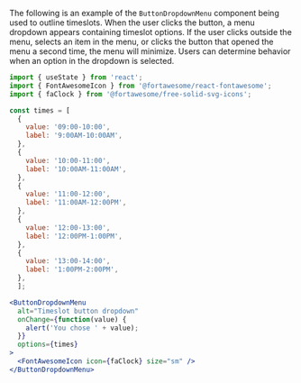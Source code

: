 The following is an example of the `ButtonDropdownMenu` component being used to outline timeslots. When the user clicks the button, a menu dropdown appears containing timeslot options. If the user clicks outside the menu, selects an item in the menu, or clicks the button that opened the menu a second time, the menu will minimize. Users can determine behavior when an option in the dropdown is selected.
```jsx
import { useState } from 'react';
import { FontAwesomeIcon } from '@fortawesome/react-fontawesome';
import { faClock } from '@fortawesome/free-solid-svg-icons';

const times = [
  {
    value: '09:00-10:00',
    label: '9:00AM-10:00AM',
  },
  {
    value: '10:00-11:00',
    label: '10:00AM-11:00AM',
  },
  {
    value: '11:00-12:00',
    label: '11:00AM-12:00PM',
  },
  {
    value: '12:00-13:00',
    label: '12:00PM-1:00PM',
  },
  {
    value: '13:00-14:00',
    label: '1:00PM-2:00PM',
  },
  ];

<ButtonDropdownMenu
  alt="Timeslot button dropdown"
  onChange={function(value) {
    alert('You chose ' + value);
  }}
  options={times}
>
  <FontAwesomeIcon icon={faClock} size="sm" />
</ButtonDropdownMenu>
```